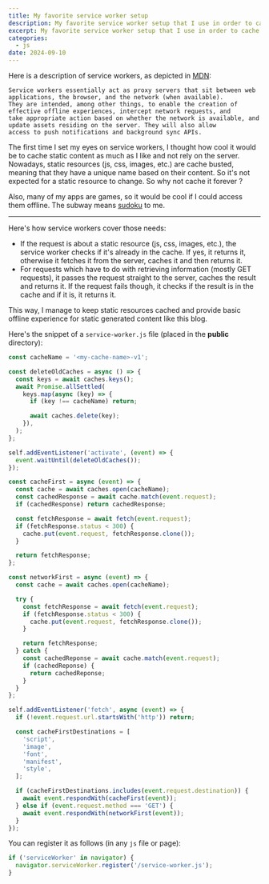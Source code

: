 ```yaml
---
title: My favorite service worker setup
description: My favorite service worker setup that I use in order to cache static content and provide basic offline experience
excerpt: My favorite service worker setup that I use in order to cache static content and provide basic offline experience. The first time I set my eyes on service workers, I thought how cool it would be to cache static content as much as I like and not rely on the server. Nowadays, static resources (js, css, images, etc.) are cache busted, meaning that they have a unique name based on their content. So it's not expected for a static resource to change. So why not cache it forever ?
categories:
  - js
date: 2024-09-10
---
```


Here is a description of service workers, as depicted in <a href="https://developer.mozilla.org/en-US/docs/Web/API/Service_Worker_API" target="_blank" rel="nofollow noreferrer">MDN</a>:

```
Service workers essentially act as proxy servers that sit between web applications, the browser, and the network (when available).
They are intended, among other things, to enable the creation of effective offline experiences, intercept network requests, and
take appropriate action based on whether the network is available, and update assets residing on the server. They will also allow
access to push notifications and background sync APIs.
```

The first time I set my eyes on service workers, I thought how cool it would be to cache static content as much as I like and not rely on the server. Nowadays, static resources (js, css, images, etc.) are cache busted, meaning that they have a unique name based on their content. So it's not expected for a static resource to change. So why not cache it forever ?

Also, many of my apps are games, so it would be cool if I could access them offline. The subway means <a href="/sudoku/" target="_blank">sudoku</a> to me.

---

Here's how service workers cover those needs:

- If the request is about a static resource (js, css, images, etc.), the service worker checks if it's already in the cache. If yes, it returns it, otherwise it fetches it from the server, caches it and then returns it.
- For requests which have to do with retrieving information (mostly GET requests), it passes the request straight to the server, caches the result and returns it. If the request fails though, it checks if the result is in the cache and if it is, it returns it.

This way, I manage to keep static resources cached and provide basic offline experience for static generated content like this blog.

Here's the snippet of a `service-worker.js` file (placed in the **public** directory):

```js
const cacheName = '<my-cache-name>-v1';

const deleteOldCaches = async () => {
  const keys = await caches.keys();
  await Promise.allSettled(
    keys.map(async (key) => {
      if (key !== cacheName) return;

      await caches.delete(key);
    }),
  );
};

self.addEventListener('activate', (event) => {
  event.waitUntil(deleteOldCaches());
});

const cacheFirst = async (event) => {
  const cache = await caches.open(cacheName);
  const cachedResponse = await cache.match(event.request);
  if (cachedResponse) return cachedResponse;

  const fetchResponse = await fetch(event.request);
  if (fetchResponse.status < 300) {
    cache.put(event.request, fetchResponse.clone());
  }

  return fetchResponse;
};

const networkFirst = async (event) => {
  const cache = await caches.open(cacheName);

  try {
    const fetchResponse = await fetch(event.request);
    if (fetchResponse.status < 300) {
      cache.put(event.request, fetchResponse.clone());
    }

    return fetchResponse;
  } catch {
    const cachedReponse = await cache.match(event.request);
    if (cachedReponse) {
      return cachedReponse;
    }
  }
};

self.addEventListener('fetch', async (event) => {
  if (!event.request.url.startsWith('http')) return;

  const cacheFirstDestinations = [
    'script',
    'image',
    'font',
    'manifest',
    'style',
  ];

  if (cacheFirstDestinations.includes(event.request.destination)) {
    await event.respondWith(cacheFirst(event));
  } else if (event.request.method === 'GET') {
    await event.respondWith(networkFirst(event));
  }
});
```

You can register it as follows (in any `js` file or page):

```js
if ('serviceWorker' in navigator) {
  navigator.serviceWorker.register('/service-worker.js');
}
```
